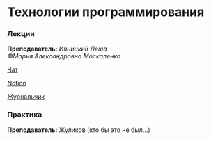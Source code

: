 # Технологии программирования 

### Лекции

**Преподаватель:** *Ивницкий Леша*  
                                                               *©Мария Александровна Москаленко*    

[Чат](https://t.me/+pB5T7EzjESVmYzVi) 

[Notion](https://itmois.notion.site/1-y24-54e3ddf85994453ea2cf37d000c0296e) 

[Журнальчик]()

### Практика

**Преподаватель:** Жуликов (кто бы это не был...) 

